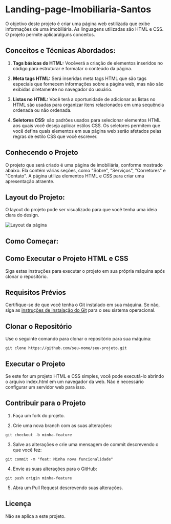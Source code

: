 # Landing-page-Imobiliaria-Santos

O objetivo deste projeto é criar uma página web estilizada que exibe informações de uma imobiliária. As linguagens utilizadas são HTML e CSS. O projeto permite aplicaralguns conceitos.

## Conceitos e Técnicas Abordados:
  
1. **Tags básicas do HTML:** Vocêverá a criação de elementos inseridos no código para estruturar e formatar o conteúdo da página.

2. **Meta tags HTML:** Será inseridas meta tags HTML que são tags especiais que fornecem informações sobre a página web, mas não são exibidas diretamente no navegador do usuário.

3. **Listas no HTML:** Você terá a oportunidade de adicionar as listas no HTML são usadas para organizar itens relacionados em uma sequência ordenada ou não ordenada.

4. **Seletores CSS:** são padrões usados para selecionar elementos HTML aos quais você deseja aplicar estilos CSS. Os seletores permitem que você defina quais elementos em sua página web serão afetados pelas regras de estilo CSS que você escrever.

## Conhecendo o Projeto

O projeto que será criado é uma página de imobiliária, conforme mostrado abaixo. Ela contém várias seções, como "Sobre", "Serviços", "Corretores" e "Contato". A página utiliza elementos HTML e CSS para criar uma apresentação atraente.

## Layout do Projeto:

O layout do projeto pode ser visualizado para que você tenha uma ideia clara do design.

<img src="./img/anime1.gif" alt="Layout da página" >

## Como Começar:

## Como Executar o Projeto HTML e CSS

Siga estas instruções para executar o projeto em sua própria máquina após clonar o repositório.

## Requisitos Prévios

Certifique-se de que você tenha o Git instalado em sua máquina. Se não, siga as [instruções de instalação do Git](https://git-scm.com/book/en/v2/Getting-Started-Installing-Git) para o seu sistema operacional.

## Clonar o Repositório

Use o seguinte comando para clonar o repositório para sua máquina:

```
git clone https://github.com/seu-nome/seu-projeto.git
```

## Executar o Projeto

Se este for um projeto HTML e CSS simples, você pode executá-lo abrindo o arquivo index.html em um navegador da web. Não é necessário configurar um servidor web para isso.


## Contribuir para o Projeto

1. Faça um fork do projeto.

2. Crie uma nova branch com as suas alterações:

```
git checkout -b minha-feature
```

3. Salve as alterações e crie uma mensagem de commit descrevendo o que você fez:

```
git commit -m "feat: Minha nova funcionalidade"
```

4. Envie as suas alterações para o GitHub:

```
git push origin minha-feature
```

5. Abra um Pull Request descrevendo suas alterações.

## Licença
Não se aplica a este projeto.

